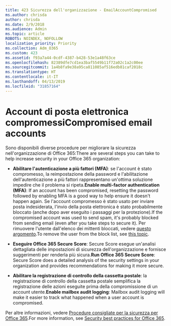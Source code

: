 ```yaml
---
title: 423 Sicurezza dell'organizzazione - EmailAccountCompromised
ms.author: chrisda
author: chrisda
ms.date: 2/9/2018
ms.audience: Admin
ms.topic: article
ROBOTS: NOINDEX, NOFOLLOW
localization_priority: Priority
ms.collection: Adm_O365
ms.custom: 423
ms.assetid: f93a7a44-0cdf-4387-b428-53e1a48f63ce
ms.openlocfilehash: 82389dfe7cd1ea3baf5549b11f72a02c1a2c00ee
ms.sourcegitcommit: 1a4b8fa9e38a95ca811085af516edb81caf2018c
ms.translationtype: HT
ms.contentlocale: it-IT
ms.lasthandoff: 04/13/2019
ms.locfileid: "31857164"
---
```

# <a name="compromised-email-accounts"></a><span data-ttu-id="b6fb9-102">Account di posta elettronica compromessi</span><span class="sxs-lookup"><span data-stu-id="b6fb9-102">Compromised email accounts</span></span>

<span data-ttu-id="b6fb9-103">Sono disponibili diverse procedure per migliorare la sicurezza nell'organizzazione di Office 365:</span><span class="sxs-lookup"><span data-stu-id="b6fb9-103">There are several steps you can take to help increase security in your Office 365 organization:</span></span>

- <span data-ttu-id="b6fb9-104">**Abilitare l'autenticazione a più fattori (MFA)**: se l'account è stato compromesso, la reimpostazione della password e l'abilitazione dell'autenticazione a più fattori rappresentano un'ottima soluzione impedire che il problema si ripeta.</span><span class="sxs-lookup"><span data-stu-id="b6fb9-104">**Enable multi-factor authentication (MFA)**: If an account has been compromised, resetting the password followed by enabling MFA is a good way to help ensure it doesn't happen again.</span></span> <span data-ttu-id="b6fb9-105">Se l'account compromesso è stato usato per inviare posta indesiderata, l'invio della posta elettronica è stato probabilmente bloccato (anche dopo aver eseguito i passaggi per la protezione).</span><span class="sxs-lookup"><span data-stu-id="b6fb9-105">If the compromised account was used to send spam, it's probably blocked from sending email (even after you take steps to secure it).</span></span> <span data-ttu-id="b6fb9-106">Per rimuovere l'utente dall'elenco dei mittenti bloccati, vedere [questo argomento](https://technet.microsoft.com/library/ms.exch.eac.actioncenter.aspx).</span><span class="sxs-lookup"><span data-stu-id="b6fb9-106">To remove the user from the block list, see [this topic](https://technet.microsoft.com/library/ms.exch.eac.actioncenter.aspx).</span></span>

- <span data-ttu-id="b6fb9-107">**Eseguire Office 365 Secure Score**: Secure Score esegue un'analisi dettagliata delle impostazioni di sicurezza dell'organizzazione e fornisce suggerimenti per renderla più sicura.</span><span class="sxs-lookup"><span data-stu-id="b6fb9-107">**Run Office 365 Secure Score**: Secure Score does a detailed analysis of the security settings in your organization and provides recommendations for making it more secure.</span></span>

- <span data-ttu-id="b6fb9-108">**Abilitare la registrazione di controllo della cassetta postale**: la registrazione di controllo della cassetta postale semplifica la registrazione delle azioni eseguite prima della compromissione di un account utente.</span><span class="sxs-lookup"><span data-stu-id="b6fb9-108">**Enable mailbox audit logging**: Mailbox audit logging will make it easier to track what happened when a user account is compromised.</span></span>

<span data-ttu-id="b6fb9-109">Per altre informazioni, vedere [Procedure consigliate per la sicurezza per Office 365](https://support.office.com/article/9295e396-e53d-49b9-ae9b-0b5828cdedc3.aspx).</span><span class="sxs-lookup"><span data-stu-id="b6fb9-109">For more information, see [Security best practices for Office 365](https://support.office.com/article/9295e396-e53d-49b9-ae9b-0b5828cdedc3.aspx).</span></span>
